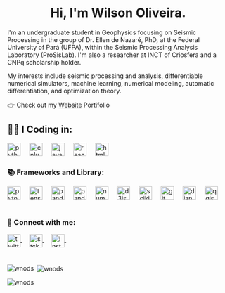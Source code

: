 <h1 align="center"> Hi, I'm Wilson Oliveira.</h1>
<p align="left"> I'm an undergraduate student in Geophysics focusing on Seismic Processing in the group of Dr. Ellen de Nazaré, PhD, at the Federal University of Pará (UFPA), within the Seismic Processing Analysis Laboratory (ProSisLab). I'm also a researcher at INCT of Criosfera and a CNPq scholarship holder.

My interests include seismic processing and analysis, differentiable numerical simulators, machine learning, numerical modeling, automatic differentiation, and optimization theory.</p>
<p align="left"> 👉 Check out my <a href="wnods.github.io/Portfolio/">Website</a> Portifolio</p>

<h2 align="left"> 🧑‍💻​ I Coding in: </h2>
<div alig="left">
  <img src="https://cdn.simpleicons.org/python/ffd700" height="30" alt="python logo" />
  <img width="12" />
  <img src="https://cdn.simpleicons.org/c++/ffd700" height="30" alt="cplusplus logo"  />
  <img width="12" />
  <img src="https://cdn.simpleicons.org/javascript/ffd700" height="30" alt="javascript logo"  />
  <img width="12" />
  <img src="https://cdn.simpleicons.org/react/ffd700" height="30" alt="react logo"  />
  <img width="12" />
  <img src="https://cdn.simpleicons.org/html5/ffd700" height="30" alt="html5 logo"  />
  <img width="12" />
</div>


<h3 align="left"> 📚 Frameworks and Library:</h3>
<div alig="left">
<img src="https://cdn.simpleicons.org/pytorch/ffd700" height="30" alt="pytorch logo" />
<img width="12" />
<img src="https://cdn.simpleicons.org/tensorflow/ffd700" height="30" alt="tensorflow logo"  />
<img width="12" />
<img src="https://cdn.simpleicons.org/pandas/ffd700" height="30" alt="pandas logo"  />
<img width="12" />
<img src="https://cdn.simpleicons.org/geopandas/ffd700" height="30" alt="pandas logo"  />
<img width="12" />
<img src="https://cdn.simpleicons.org/numpy/ffd700" height="30" alt="numpy logo"  />
<img width="12" />
<img src="https://cdn.simpleicons.org/d3dotjs/ffd700" height="30" alt="d3js logo"  />
<img width="12" />
<img src="https://cdn.simpleicons.org/scikitlearn/ffd700" height="30" alt="scikitlearn logo"  />
<img width="12" />
<img src="https://cdn.simpleicons.org/git/ffd700" height="30" alt="git logo"  />
<img width="12" />
<img src="https://cdn.simpleicons.org/django/ffd700" height="30" alt="django logo"  />
<img width="12" />
<img src="https://cdn.simpleicons.org/qgis/ffd700" height="30" alt="qgis logo"  />
<img width="12" />
</div>


#
<h3 align="left">🔗 Connect with me:</h3>
<p align="left">
<a href="https://twitter.com/w01101111" target="blank"><img align="center" <img src="https://cdn.simpleicons.org/x/ffd700" height="30" alt="twitter logo" />
<img width="12" /></a>
<a href="https://stackoverflow.com/w01101111" target="blank"><img align="center" <img src="https://cdn.simpleicons.org/stackoverflow/ffd700" height="30" alt="stck logo" />
<img width="12" /></a>
<a href="https://instagram.com/w01101111" target="blank"><img align="center" <img src="https://cdn.simpleicons.org/instagram/ffd700" height="30" alt="instagram logo" />
<img width="12" /></a>

#

<p><img align="left" src="https://github-readme-stats.vercel.app/api/top-langs?username=wnods&show_icons=true&theme=dark&locale=en&layout=compact" alt="wnods" /></p>

<p>&nbsp;<img align="center" src="https://github-readme-stats.vercel.app/api?username=wnods&show_icons=true&theme=dark&locale=en" alt="wnods" /></p>

<p><img align="center" src="https://github-readme-streak-stats.herokuapp.com/?user=wnods&theme=dark" alt="wnods" /></p>
